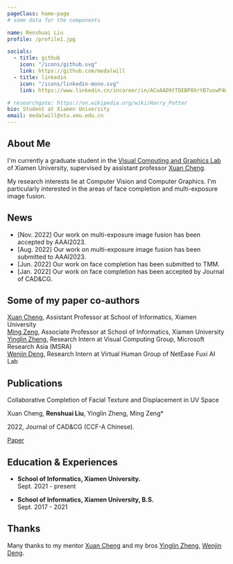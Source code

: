 ```yaml
---
pageClass: home-page
# some data for the components

name: Renshuai Liu
profile: /profile1.jpg

socials:
  - title: github
    icon: "/icons/github.svg"
    link: https://github.com/medalwill
  - title: linkedin
    icon: "/icons/linkedin-mono.svg"
    link: https://www.linkedin.cn/incareer/in/ACoAAD9tTDEBP8XrYB7uowP4W7c2wT7SOcnkrZM

# researchgate: https://en.wikipedia.org/wiki/Harry_Potter
bio: Student at Xiamen University
email: medalwill@stu.xmu.edu.cn
---
```


<ProfileSection :frontmatter="$page.frontmatter" />

## About Me
<!-- (https://vcg.xmu.edu.cn/) -->
I'm currently a graduate student in the [Visual Computing and Graphics Lab](https://vcg.xmu.edu.cn/) of Xiamen University, supervised by assistant professor [Xuan Cheng](https://vcg.xmu.edu.cn/chengxuan.html). 
<!--From 2022.6 to 2022.9, I served as a research intern at [Virtual Human Group](https://fuxivirtualhuman.github.io/) of [NetEase Fuxi AI Lab](https://fuxi.163.com/), working with [Zhimeng Zhang](https://scholar.google.com/citations?user=FGRtKVoAAAAJ&hl=zh-CN&oi=ao) and [Yu Ding](https://scholar.google.com/citations?hl=zh-CN&user=T9Vd-rcAAAAJ&view_op=list_works&sortby=pubdate).-->

My research interests lie at Computer Vision and Computer Graphics. I'm particularly interested in the areas of face completion and multi-exposure image fusion.
## News
- [Nov. 2022] Our work on multi-exposure image fusion has been accepted by AAAI2023.
- [Aug. 2022] Our work on multi-exposure image fusion has been submitted to AAAI2023.
- [Jun. 2022] Our work on face completion has been submitted to TMM.
- [Jan. 2022] Our work on face completion has been accepted by Journal of CAD&CG.

## Some of my paper co-authors
<!-- [Jing Liao](https://liaojing.github.io/html/), Assistant Professor with the Department of Computer Science, City University of Hong Kong <br> -->
[Xuan Cheng](https://vcg.xmu.edu.cn/chengxuan.html), Assistant Professor at School of Informatics, Xiamen University <br>
[Ming Zeng](http://mingzeng.xyz/), Associate Professor at School of Informatics, Xiamen University <br>
[Yinglin Zheng](https://yinglinzheng.netlify.app/), Research Intern at Visual Computing Group, Microsoft Research Asia (MSRA) <br>
[Wenjin Deng](https://wenjindeng.netlify.app/), Research Intern at Virtual Human Group of NetEase Fuxi AI Lab <br>

## Publications

<!-- Coming Soon!😆 -->

<ProjectCard hideBorder=true image="/projects/pub1.jpg">

Collaborative Completion of Facial Texture and Displacement in UV Space

Xuan Cheng, **Renshuai Liu**, Yinglin Zheng, Ming Zeng*
  
2022, Journal of CAD&CG (CCF-A Chinese).

[Paper](https://www.jcad.cn/jcadcms/show.action?code=publish_402880124b362464014b3c4d819803a1&newsid=b87167193cfc44cd9ba18ae31d5034cf)

</ProjectCard>


<!--## Projects-->

<!--<ProjectCard hideBorder=true image="/projects/case.png">-->

<!--  A management system for case workflow-->

<!--  Java Backend: **Wenjin Deng**, [Pengfei Liu](https://github.com/BlacksLiu)-->

<!--  H5 frontend: [Yiwei Ding](https://github.com/leijue222), **Wenjin Deng**-->
  
<!--  2021-->

<!--</ProjectCard>-->

<!--<ProjectCard hideBorder=true image="/projects/watermeter.png">-->

<!--  Watermeter Reader Autonomous System for paper *Image-Based Automatic Watermeter Reading under Challenging Environments*-->

<!--  Java Backend: **Wenjin Deng**, Jian Wang-->

<!--  H5 frontend: [Yiwei Ding](https://github.com/leijue222)-->
  
<!--  2020-->

<!--  [Paper Link](https://www.mdpi.com/1424-8220/21/2/434)-->

<!--</ProjectCard>-->

<!--<ProjectCard hideBorder=true image="/projects/iFit.png">-->
<!--  AI fitness coach in web(PC/Mobile) using our Human Pose Estimation Network. Benefit from our design, it infers well pose on user's local device with 25fps.-->

<!--  Human Pose Estimation Algorithm & Website: [Zihao Chen](https://github.com/sppleHao), **Wenjin Deng**-->

<!--  Team: Ximeng Zhou, [Zihao Chen](https://github.com/sppleHao), **Wenjin Deng**, Yilin Huang-->

<!--  2018.08-2019.5-->

<!--  [Media Report](https://www.sohu.com/a/315247559_685340)-->

<!--</ProjectCard>-->

<!--<ProjectCard hideBorder=true image="/projects/ooad.png">-->
<!--  A course system in web(PC/Mobile) using Springboot and VUE.-->

<!--  Java Backend: [Shiqi Wang](https://github.com/17Wang), **Wenjin Deng**-->

<!--  H5 frontend: Tianyu Su, [Zihao Chen](https://github.com/sppleHao)-->

<!--  2018.11-2019.1-->

<!--  [Project Link](https://github.com/OOAD2-3/RBS)-->

<!--</ProjectCard>-->



<!--## Awards & Honors-->

<!--- **Outstanding prize (1st place)** of the 12nd "Intel Cup" national undergraduate software innovation competition, Shanghai, China, 2019.-->


## Education & Experiences
- **School of Informatics, Xiamen University.** <br/>
Sept. 2021 - present

- **School of Informatics, Xiamen University, B.S.** <br/>
Sept. 2017 - 2021

## Thanks
Many thanks to my mentor [Xuan Cheng](https://vcg.xmu.edu.cn/chengxuan.html) and my bros [Yinglin Zheng](https://yinglinzheng.netlify.app/), [Wenjin Deng](https://wenjindeng.netlify.app/).
<!-- Custom style for this page -->

<style lang="stylus">

.theme-container.home-page .page
  font-size 14px
  font-family "lucida grande", "lucida sans unicode", lucida, "Helvetica Neue", Helvetica, Arial, sans-serif;
  p
    margin 0 0 0.5rem
  p, ul, ol
    line-height normal
  a
    font-weight normal
  .theme-default-content:not(.custom) > h2
    margin-bottom 0.5rem
  .theme-default-content:not(.custom) > h2:first-child + p
    margin-top 0.5rem
  .theme-default-content:not(.custom) > h3
    padding-top 4rem

  /* Override */
  .md-card
    margin-top 0.5em
    .card-image
      padding 0.2rem
      img
        max-width 120px
        max-height 120px
    .card-content p
      -webkit-margin-after 0.2em

@media (max-width: 419px)
  .theme-container.home-page .page
    p, ul, ol
      line-height 1.5

    .md-card
      .card-image
        img 
          width 100%
          max-width 400px

</style>
